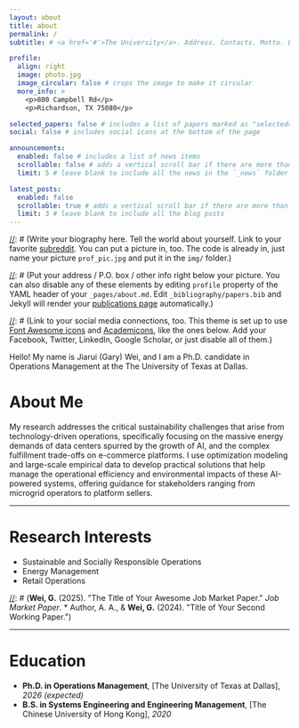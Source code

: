 ```yaml
---
layout: about
title: about
permalink: /
subtitle: # <a href='#'>The University</a>. Address. Contacts. Motto. Etc.

profile:
  align: right
  image: photo.jpg
  image_circular: false # crops the image to make it circular
  more_info: >
    <p>800 Campbell Rd</p>
    <p>Richardson, TX 75080</p>

selected_papers: false # includes a list of papers marked as "selected={true}"
social: false # includes social icons at the bottom of the page

announcements:
  enabled: false # includes a list of news items
  scrollable: false # adds a vertical scroll bar if there are more than 3 news items
  limit: 5 # leave blank to include all the news in the `_news` folder

latest_posts:
  enabled: false
  scrollable: true # adds a vertical scroll bar if there are more than 3 new posts items
  limit: 3 # leave blank to include all the blog posts
---
```


[//]: # (Write your biography here. Tell the world about yourself. Link to your favorite [subreddit](http://reddit.com). You can put a picture in, too. The code is already in, just name your picture `prof_pic.jpg` and put it in the `img/` folder.)

[//]: # (Put your address / P.O. box / other info right below your picture. You can also disable any of these elements by editing `profile` property of the YAML header of your `_pages/about.md`. Edit `_bibliography/papers.bib` and Jekyll will render your [publications page](/al-folio/publications/) automatically.)

[//]: # (Link to your social media connections, too. This theme is set up to use [Font Awesome icons](https://fontawesome.com/) and [Academicons](https://jpswalsh.github.io/academicons/), like the ones below. Add your Facebook, Twitter, LinkedIn, Google Scholar, or just disable all of them.)

Hello! My name is Jiarui (Gary) Wei, and I am a Ph.D. candidate in Operations Management at the The University of Texas at Dallas. 

[//]: # (I will be on the 2025–2026 academic job market. My research leverages Generative AI and game-theoretic models to enhance managerial decision-making. I pursue two main research streams. The first focuses on probabilistic goods. In this stream, my job market paper examines consumer dynamic responses to the limited-time product sequences, while my Marketing Science paper investigates optimal pricing and probability allocations.)

# About Me

My research addresses the critical sustainability challenges that arise from technology-driven operations, specifically focusing on the massive energy demands of data centers spurred by the growth of AI, and the complex fulfillment trade-offs on e-commerce platforms. I use optimization modeling and large-scale empirical data to develop practical solutions that help manage the operational efficiency and environmental impacts of these AI-powered systems, offering guidance for stakeholders ranging from microgrid operators to platform sellers.

[//]: # (The second stream focuses on behavioral industrial organization, particularly in service marketing. One working paper designs dynamic contracts for service providers when consumers are influenced by availability bias. Another paper optimizes the rollover policy for unused subscription quota when forgetful customers are served.)

***

# Research Interests
* Sustainable and Socially Responsible Operations
* Energy Management
* Retail Operations

[//]: # (Working Papers)

[//]: # (**Wei, G.** (2025). "The Title of Your Awesome Job Market Paper." *Job Market Paper*. * Author, A. A., & **Wei, G.** (2024). "Title of Your Second Working Paper.")



***

# Education
* **Ph.D. in Operations Management**, [The University of Texas at Dallas], *2026 (expected)*
* **B.S. in Systems Engineering and Engineering Management**, [The Chinese University of Hong Kong], *2020*


